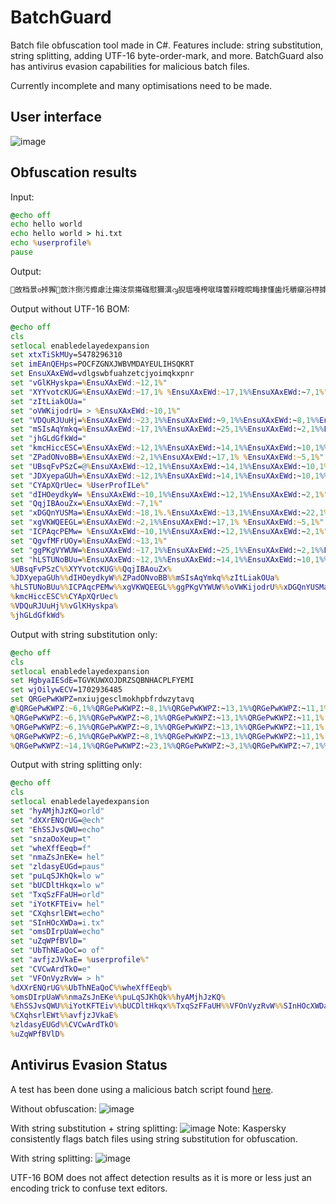 # BatchGuard
Batch file obfuscation tool made in C#. Features include: string substitution, string splitting, adding UTF-16 byte-order-mark, and more. BatchGuard also has antivirus evasion capabilities for malicious batch files.

Currently incomplete and many optimisations need to be made.

## User interface
![image](https://media.discordapp.net/attachments/955850893113298957/956116234016014366/unknown.png)

## Obfuscation results

Input:
```bat
@echo off
echo hello world
echo hello world > hi.txt
echo %userprofile%
pause
```

Output:
```bat
਍敀档⁯景൦挊獬਍敳汴捯污攠慮汢摥汥祡摥硥慰獮潩൮猊瑥嘠桍噈瑋䉙㵷睳晥畮捸慬歯灹穱癲浴桪摢楧਍敳⁴桊奐啉呖单䨽婇䡁䍉䭑坆佂協塎䕌䵐噕䑙൒猊瑥搠䍈硭䉬偖㵁㐸㈶㌰ㄹ㔷਍敳⁴眢剹桡卡故㵎┠䵖䡨䭖奴睂縺ㄲㄬ┥䵖䡨䭖奴睂縺ⰲ┱嘥桍噈瑋䉙㩷㡾ㄬ∥਍敳⁴儢潷偰晰祩㵢嘥桍噈瑋䉙㩷ㅾⰰ┱嘥桍噈瑋䉙㩷ㅾⰶ┱嘥桍噈瑋䉙㩷㡾ㄬ┥䵖䡨䭖奴睂縺㌲ㄬ∥਍敳⁴砢䝸䑉乹畫㵥嘥桍噈瑋䉙㩷ㅾⰰ┱┠䵖䡨䭖奴睂縺〱ㄬ┥䵖䡨䭖奴睂縺ⰳ┱ഢ猊瑥∠潣䱵婄畫捹‽甥敓偒佒䥆敌∥਍敳⁴栢䍣瑂啲楃㵡嘥桍噈瑋䉙㩷ㅾⰰ┱嘥桍噈瑋䉙㩷ㅾⰶ┱嘥桍噈瑋䉙㩷㡾ㄬ┥䵖䡨䭖奴睂縺㌲ㄬ∥਍敳⁴栢敮体牋䭦㵅嘥桍噈瑋䉙㩷㉾ㄬ∥਍敳⁴丢卑慔李千㵸㸠┠䵖䡨䭖奴睂縺ㄲㄬ∥਍敳⁴倢奊偏啩䱋㵁嘥桍噈瑋䉙㩷ㅾⰳ┱嘥桍噈瑋䉙㩷㥾ㄬ┥䵖䡨䭖奴睂縺ⰵ┱嘥桍噈瑋䉙㩷まㄬ∥਍敳⁴倢瑯扄歌䑑㵡嘥桍噈瑋䉙㩷㡾ㄬ┥䵖䡨䭖奴睂縺〱ㄬ‥嘥桍噈瑋䉙㩷ㅾㄬ∥਍敳⁴昢䡺灵䵒䥆㵍ഢ猊瑥∠䡸䑙歭敫火┽䵖䡨䭖奴睂縺ⰲ┱嘥桍噈瑋䉙㩷㝾ㄬ┥䵖䡨䭖奴睂縺ㄲㄬ┥䵖䡨䭖奴睂縺〱ㄬ∥਍敳⁴吢塭䙕橭䥏㵇嘥桍噈瑋䉙㩷㉾ㄬ┥䵖䡨䭖奴睂縺ⰷ┱嘥桍噈瑋䉙㩷㉾ⰱ┱嘥桍噈瑋䉙㩷ㅾⰰ┱ഢ猊瑥∠奥剖䭴䭫慔┽䵖䡨䭖奴睂縺㔲ㄬ⸥嘥桍噈瑋䉙㩷ㅾⰸ┱嘥桍噈瑋䉙㩷㙾ㄬ∥਍敳⁴刢空塊坈噲㵲ഢ猊瑥∠汐䍣济歴䵷┽䵖䡨䭖奴睂縺㠱ㄬ∥਍敳⁴䴢䩁坩佄潵㵁┠䵖䡨䭖奴睂縺ㄲㄬ┥䵖䡨䭖奴睂縺ⰲ┱嘥桍噈瑋䉙㩷㡾ㄬ∥਍敳⁴爢捯商灢畦㵣╀䵖䡨䭖奴睂縺ⰲ┱嘥桍噈瑋䉙㩷㝾ㄬ┥䵖䡨䭖奴睂縺ㄲㄬ∥਍敳⁴挢祬䩵潕啮㵏嘥桍噈瑋䉙㩷㉾ㄬ┥䵖䡨䭖奴睂縺ⰷ┱嘥桍噈瑋䉙㩷㉾ⰱ┱嘥桍噈瑋䉙㩷ㅾⰰ┱ഢ猊瑥∠桃兇䅊潯䕹┽䵖䡨䭖奴睂縺ⰳ┱ഢ猊瑥∠煤祯海坩䕗┽䵖䡨䭖奴睂縺ⰸ┱嘥桍噈瑋䉙㩷ㅾⰰ┱┠䵖䡨䭖奴睂縺ⰱ┱ഢ┊潲䙣払晰捵┥硸䥇祄歎敵┥桃兇䅊潯䕹ഥ┊䡸䑙歭敫火┥祷慒慨䕓乥┥煤祯海坩䕗┥捨䉃牴䍕慩┥穒䩺䡘牗牖ഥ┊浔啘浆佪䝉┥䅍楊䑗畏䅯┥潐䑴䱢八慄┥睑灯灐楦批┥兎呓乡䍧硓┥奥剖䭴䭫慔┥汐䍣济歴䵷ഥ┊汣畹啊湯何┥潣䱵婄畫捹ഥ┊䩐余楐䭕䅌┥湨卥䭏晲䕋ഥ┊穦畈剰䙍䵉ഥഊ
```

Output without UTF-16 BOM:
```bat
@echo off
cls
setlocal enabledelayedexpansion
set xtxTiSkMUy=5478296310
set imEAnQEHps=POCFZGNXJWBVMDAYEULIHSQKRT
set EnsuXAxEWd=vdlgswbfuahzetcjyoimqkxpnr
set "vGlKHyskpa=%EnsuXAxEWd:~12,1%"
set "XYYvotcKUG=%EnsuXAxEWd:~17,1% %EnsuXAxEWd:~17,1%%EnsuXAxEWd:~7,1%"
set "zItLiakOUa="
set "oVWKijodrU= > %EnsuXAxEWd:~10,1%"
set "VDQuRJUuHj=%EnsuXAxEWd:~23,1%%EnsuXAxEWd:~9,1%%EnsuXAxEWd:~8,1%%EnsuXAxEWd:~4,1%"
set "mSIsAqYmkq=%EnsuXAxEWd:~17,1%%EnsuXAxEWd:~25,1%%EnsuXAxEWd:~2,1%%EnsuXAxEWd:~1,1%"
set "jhGLdGfkWd="
set "kmcHiccESC=%EnsuXAxEWd:~12,1%%EnsuXAxEWd:~14,1%%EnsuXAxEWd:~10,1%%EnsuXAxEWd:~17,1%"
set "ZPadONvoBB=%EnsuXAxEWd:~2,1%%EnsuXAxEWd:~17,1% %EnsuXAxEWd:~5,1%"
set "UBsqFvPSzC=@%EnsuXAxEWd:~12,1%%EnsuXAxEWd:~14,1%%EnsuXAxEWd:~10,1%"
set "JDXyepaGUh=%EnsuXAxEWd:~12,1%%EnsuXAxEWd:~14,1%%EnsuXAxEWd:~10,1%%EnsuXAxEWd:~17,1%"
set "CYApXQrUec= %UserProfILe%"
set "dIHOeydkyW= %EnsuXAxEWd:~10,1%%EnsuXAxEWd:~12,1%%EnsuXAxEWd:~2,1%"
set "QqjIBAouZx=%EnsuXAxEWd:~7,1%"
set "xDGQnYUSMa=%EnsuXAxEWd:~18,1%.%EnsuXAxEWd:~13,1%%EnsuXAxEWd:~22,1%"
set "xgVKWQEEGL=%EnsuXAxEWd:~2,1%%EnsuXAxEWd:~17,1% %EnsuXAxEWd:~5,1%"
set "ICPAqcPEMw= %EnsuXAxEWd:~10,1%%EnsuXAxEWd:~12,1%%EnsuXAxEWd:~2,1%"
set "QgvfMFrUOy=%EnsuXAxEWd:~13,1%"
set "ggPKgVYWUW=%EnsuXAxEWd:~17,1%%EnsuXAxEWd:~25,1%%EnsuXAxEWd:~2,1%%EnsuXAxEWd:~1,1%"
set "hLSTUNoBUu=%EnsuXAxEWd:~12,1%%EnsuXAxEWd:~14,1%%EnsuXAxEWd:~10,1%%EnsuXAxEWd:~17,1%"
%UBsqFvPSzC%%XYYvotcKUG%%QqjIBAouZx%
%JDXyepaGUh%%dIHOeydkyW%%ZPadONvoBB%%mSIsAqYmkq%%zItLiakOUa%
%hLSTUNoBUu%%ICPAqcPEMw%%xgVKWQEEGL%%ggPKgVYWUW%%oVWKijodrU%%xDGQnYUSMa%%QgvfMFrUOy%
%kmcHiccESC%%CYApXQrUec%
%VDQuRJUuHj%%vGlKHyskpa%
%jhGLdGfkWd%
```

Output with string substitution only:
```bat
@echo off
cls
setlocal enabledelayedexpansion
set HgbyaIESdE=TGVKUWXOJDRZSQBNHACPLFYEMI
set wjOilywECV=1702936485
set QRGePwKWPZ=nxiujgesclmokhpbfrdwzytavq
@%QRGePwKWPZ:~6,1%%QRGePwKWPZ:~8,1%%QRGePwKWPZ:~13,1%%QRGePwKWPZ:~11,1% %QRGePwKWPZ:~11,1%%QRGePwKWPZ:~16,1%%QRGePwKWPZ:~16,1%
%QRGePwKWPZ:~6,1%%QRGePwKWPZ:~8,1%%QRGePwKWPZ:~13,1%%QRGePwKWPZ:~11,1% %QRGePwKWPZ:~13,1%%QRGePwKWPZ:~6,1%%QRGePwKWPZ:~9,1%%QRGePwKWPZ:~9,1%%QRGePwKWPZ:~11,1% %QRGePwKWPZ:~19,1%%QRGePwKWPZ:~11,1%%QRGePwKWPZ:~17,1%%QRGePwKWPZ:~9,1%%QRGePwKWPZ:~18,1%
%QRGePwKWPZ:~6,1%%QRGePwKWPZ:~8,1%%QRGePwKWPZ:~13,1%%QRGePwKWPZ:~11,1% %QRGePwKWPZ:~13,1%%QRGePwKWPZ:~6,1%%QRGePwKWPZ:~9,1%%QRGePwKWPZ:~9,1%%QRGePwKWPZ:~11,1% %QRGePwKWPZ:~19,1%%QRGePwKWPZ:~11,1%%QRGePwKWPZ:~17,1%%QRGePwKWPZ:~9,1%%QRGePwKWPZ:~18,1% > %QRGePwKWPZ:~13,1%%QRGePwKWPZ:~2,1%.%QRGePwKWPZ:~22,1%%QRGePwKWPZ:~1,1%%QRGePwKWPZ:~22,1%
%QRGePwKWPZ:~6,1%%QRGePwKWPZ:~8,1%%QRGePwKWPZ:~13,1%%QRGePwKWPZ:~11,1% %uSErProfILE%
%QRGePwKWPZ:~14,1%%QRGePwKWPZ:~23,1%%QRGePwKWPZ:~3,1%%QRGePwKWPZ:~7,1%%QRGePwKWPZ:~6,1%
```

Output with string splitting only:
```bat
@echo off
cls
setlocal enabledelayedexpansion
set "hyAMjhJzKQ=orld"
set "dXXrENQrUG=@ech"
set "EhSSJvsQWU=echo"
set "snzaOoXeup=t"
set "wheXffEeqb=f"
set "nmaZsJnEKe= hel"
set "zldasyEUGd=paus"
set "puLqSJKhQk=lo w"
set "bUCDltHkqx=lo w"
set "TxqSzFFaUH=orld"
set "iYotKFTEiv= hel"
set "CXqhsrlEWt=echo"
set "SInHOcXWDa=i.tx"
set "omsDIrpUaW=echo"
set "uZqWPfBVlD="
set "UbThNEaQoC=o of"
set "avfjzJVkaE= %userprofile%"
set "CVCwArdTkO=e"
set "VFOnVyzRvW= > h"
%dXXrENQrUG%%UbThNEaQoC%%wheXffEeqb%
%omsDIrpUaW%%nmaZsJnEKe%%puLqSJKhQk%%hyAMjhJzKQ%
%EhSSJvsQWU%%iYotKFTEiv%%bUCDltHkqx%%TxqSzFFaUH%%VFOnVyzRvW%%SInHOcXWDa%%snzaOoXeup%
%CXqhsrlEWt%%avfjzJVkaE%
%zldasyEUGd%%CVCwArdTkO%
%uZqWPfBVlD%
```

## Antivirus Evasion Status

A test has been done using a malicious batch script found [here](https://github.com/xiaoxiaoleo/pentest-script/blob/master/PrivilegeEscalation/Windows/jollyfrogs-batch.bat).

Without obfuscation:
![image](https://media.discordapp.net/attachments/955850893113298957/956110042355093545/unknown.png)

With string substitution + string splitting:
![image](https://media.discordapp.net/attachments/955850893113298957/956110326548549632/unknown.png)
Note: Kaspersky consistently flags batch files using string substitution for obfuscation.

With string splitting:
![image](https://media.discordapp.net/attachments/955850893113298957/956110706674110474/unknown.png?width=1440&height=574)

UTF-16 BOM does not affect detection results as it is more or less just an encoding trick to confuse text editors.

